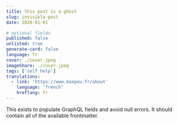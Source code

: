 ```yaml
---
title: this post is a ghost
slug: invisible-post
date: 2020-01-01

# optional fields
published: false
unlisted: true
generate-card: false
language: fr
cover: ./cover.jpeg
imageShare: ./cover.jpeg
tags: ['self help']
translations:
  - link: 'https://www.maxpou.fr/about'
    language: 'french'
    hreflang: fr
---
```


This exists to populate GraphQL fields and avoid null errors. It should contain
all of the available frontmatter.